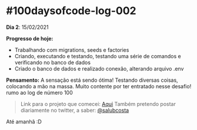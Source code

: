 # #100daysofcode-log-002

__Dia 2__: 15/02/2021

__Progresso de hoje:__
- Trabalhando com migrations, seeds e factories
- Criando, executando e testando, testando uma série de comandos e verificando no banco de dados
- Criado o banco de dados e realizado conexão, alterando arquivo .env 

__Pensamento:__  A sensação está sendo ótima! Testando diversas coisas, colocando a mão na massa. Muito contente por ter entratado nesse desafio! rumo ao log de número 100

> Link para o projeto que comecei: [Aqui](https://github.com/salubcosta/l8-marketplace)
Também pretendo postar diariamente no twitter, a saber: [@salubcosta](https://twitter.com/salubcosta)

Até amanhã :D 
